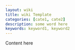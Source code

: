 ```yaml
---
layout: wiki
title: wiki Template
categories: [cate1, cate2]
description: some word here
keywords: keyword1, keyword2
---
```


Content here
